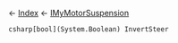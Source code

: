 ← [Index](Api-Index) ← [IMyMotorSuspension](Sandbox.ModAPI.Ingame.IMyMotorSuspension)

```csharp[bool](System.Boolean) InvertSteer```